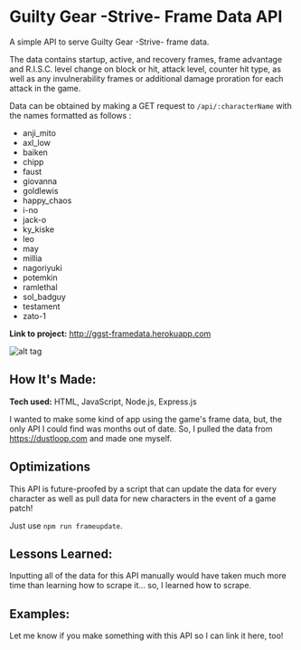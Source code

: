 # Guilty Gear -Strive- Frame Data API
A simple API to serve Guilty Gear -Strive- frame data.

The data contains startup, active, and recovery frames, frame advantage and R.I.S.C. level change on block or hit, attack level, counter hit type, as well as any invulnerability frames or additional damage proration for each attack in the game.

Data can be obtained by making a GET request to `/api/:characterName` with the names formatted as follows :
* anji_mito
* axl_low
* baiken
* chipp
* faust
* giovanna
* goldlewis
* happy_chaos
* i-no
* jack-o
* ky_kiske
* leo
* may
* millia
* nagoriyuki
* potemkin
* ramlethal
* sol_badguy
* testament
* zato-1

**Link to project:** http://ggst-framedata.herokuapp.com

![alt tag](https://www.guiltygear.com/ggst/en/wordpress/wp-content/themes/ggst/img/logo.webp)

## How It's Made:

**Tech used:** HTML, JavaScript, Node.js, Express.js

I wanted to make some kind of app using the game's frame data, but, the only API I could find was months out of date. So, I pulled the data from https://dustloop.com and made one myself. 

## Optimizations
This API is future-proofed by a script that can update the data for every character as well as pull data for new characters in the event of a game patch!

Just use `npm run frameupdate`.

## Lessons Learned:
Inputting all of the data for this API manually would have taken much more time than learning how to scrape it... so, I learned how to scrape.

## Examples:
Let me know if you make something with this API so I can link it here, too!
